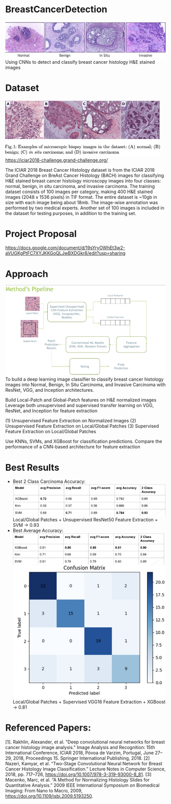 # BreastCancerDetection
![text](https://github.com/EricLi-Dev/BreastCancerDetection/blob/main/Images/4_categories.png)\
Using CNNs to detect and classify breast cancer histology H&amp;E stained images

# Dataset
![text](https://github.com/EricLi-Dev/BreastCancerDetection/blob/main/Images/4_categories_figure.png)\
https://iciar2018-challenge.grand-challenge.org/

The ICIAR 2018 Breast Cancer Histology dataset is from the ICIAR 2018 Grand Challenge on BreAst Cancer Histology (BACH) images for classifying H&E stained breast cancer histology microscopy images into four classes: normal, benign, in situ carcinoma, and invasive carcinoma. The training dataset consists of 100 images per category, making 400 H&E stained images (2048 x 1536 pixels) in TIF format. The entire dataset is ~10gb in size with each image being about 18mb. The image-wise annotation was performed by two medical experts. Another set of 100 images is included in the dataset for testing purposes, in addition to the training set.

# Project Proposal
https://docs.google.com/document/d/19sYryOWhEt3w2-aVUGKgPtFC7XYJKKGoQLJwBXDGkr8/edit?usp=sharing

# Approach
![text](https://github.com/EricLi-Dev/BreastCancerDetection/blob/main/Images/methods_pipeline.png)\
To build a deep learning image classifier to classify breast cancer histology images into Normal, Benign, In Situ Carcinoma, and Invasive Carcinoma with ResNet, VGG, and Inception architectures. 

Build Local-Patch and Global-Patch features on H&E normalized images
Leverage both unsupervised and supervised transfer learning on VGG, ResNet, and Inception for feature extraction

(1) Unsupervised Feature Extraction on Normalized Images
(2) Unsupervised Feature Extraction on Local/Global Patches
(3) Supervised Feature Extraction on Local/Global Patches

Use KNNs, SVMs, and XGBoost for classification predictions. 
Compare the performance of a CNN-based architecture for feature extraction 

# Best Results
- Best 2 Class Carcinoma Accuracy:
  ![text](https://github.com/EricLi-Dev/BreastCancerDetection/blob/main/Images/UnsupervisedFeatureExtraction_ResNet50_SVM_Results.png)\
  Local/Global Patches + Unsupervised ResNet50 Feature Extraction + SVM -> 0.93
- Best Average Accuracy:
  ![text](https://github.com/EricLi-Dev/BreastCancerDetection/blob/main/Images/SupervisedFeatureExtraction_VGG16_XGBoost_ResultTable.png)\
  ![text](https://github.com/EricLi-Dev/BreastCancerDetection/blob/main/Images/SupervisedFeatureExtraction_VGG16_XGBoost_ResultConfMatrix.png)\
  Local/Global Patches + Supervised VGG16 Feature Extraction + XGBoost -> 0.81
  
# Referenced Papers:
[1]. Rakhlin, Alexander, et al. "Deep convolutional neural networks for breast cancer histology image analysis." Image Analysis and Recognition: 15th International Conference, ICIAR 2018, Póvoa de Varzim, Portugal, June 27–29, 2018, Proceedings 15. Springer International Publishing, 2018.
[2] Nazeri, Kamyar, et al. “Two-Stage Convolutional Neural Network for Breast Cancer Histology Image Classification.” Lecture Notes in Computer Science, 2018, pp. 717–726, https://doi.org/10.1007/978-3-319-93000-8_81. 
[3] Macenko, Marc, et al. “A Method for Normalizing Histology Slides for Quantitative Analysis.” 2009 IEEE International Symposium on Biomedical Imaging: From Nano to Macro, 2009, https://doi.org/10.1109/isbi.2009.5193250. 

